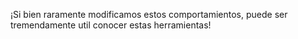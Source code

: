 ¡Si bien raramente modificamos estos comportamientos, puede ser tremendamente util conocer estas herramientas!